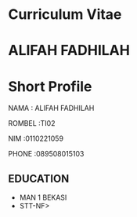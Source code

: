 <!DOCTYPE html>
<html>
  <head> 
    <meta charset="utf-8">
    <meta http-equiv="x-UA-Compatible" content ="I E =edge">
<H1>Curriculum Vitae</H1>
  </head>
  <body>
    <h1>ALIFAH FADHILAH</h1>
    <h1>Short Profile</h1>
    <p>NAMA     : ALIFAH FADHILAH</p>
    <P>ROMBEL   :TI02</P>
    <P>NIM      :0110221059</P>
    <P>PHONE    :089508015103</P>

<h2>EDUCATION</h2>
<ul>
<li>MAN 1 BEKASI</li>
<li>STT-NF></li>
</ul>

  </body>
  </html>
